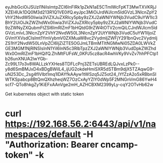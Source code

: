 eyJhbGciOiJSUzI1NiIsImtpZCI6InFlRk1pZkN1aE5CTmlWcFpKT3MwTXVKRjJXZEl4Uk1DQ0M3d213R1Q1VE0ifQ.eyJpc3MiOiJrdWJlcm5ldGVzL3NlcnZpY2VhY2NvdW50Iiwia3ViZXJuZXRlcy5pby9zZXJ2aWNlYWNjb3VudC9uYW1lc3BhY2UiOiJkZWZhdWx0Iiwia3ViZXJuZXRlcy5pby9zZXJ2aWNlYWNjb3VudC9zZWNyZXQubmFtZSI6ImRlZmF1bHQtdG9rZW4tOTV2cmQiLCJrdWJlcm5ldGVzLmlvL3NlcnZpY2VhY2NvdW50L3NlcnZpY2UtYWNjb3VudC5uYW1lIjoiZGVmYXVsdCIsImt1YmVybmV0ZXMuaW8vc2VydmljZWFjY291bnQvc2VydmljZS1hY2NvdW50LnVpZCI6IjZiZTE5OGJmLTBmMTItNGMwNi05ZDA0LWVkZGE3MGM1NjRlNSIsInN1YiI6InN5c3RlbTpzZXJ2aWNlYWNjb3VudDpkZWZhdWx0OmRlZmF1bHQifQ.ZhiMtFUFsW_0KPJ5cz8acR4whVKy9VvZv7hhPFCtp1b26unXNUA2lwYGb-Zc99L17o3v8WALLzkYXHes8TDFLcPnj3ZETsUBREdLQJvxLzPk0--y8d6SmBMJxD4xBDgBWilL4_ijUG2okdeHmiSXR5dSTBm9djX5TZAqwG9-uN253Dc_2sg4fIVIbt1mq1lDAYfkAAyw1tWSzq5JZ5ot24_IYfZzA2o5xRBbnSIWTKSpabcp8BtQmQXhzheqWZ7OzCxAyYZlY0dWp5F2MNGnVmG86YwH4scf7-QTo8hkgZy1KiEFxAAnVge2mH_AZHCBXM2399yLy-cqY2OTvHb62w

Get kubernetes object with static token
# curl https://192.168.56.2:6443/api/v1/namespaces/default -H "Authorization: Bearer cncamp-token" -k